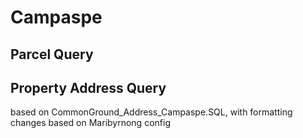 # Campaspe

## Parcel Query

## Property Address Query

based on CommonGround_Address_Campaspe.SQL, with formatting changes based on Maribyrnong config